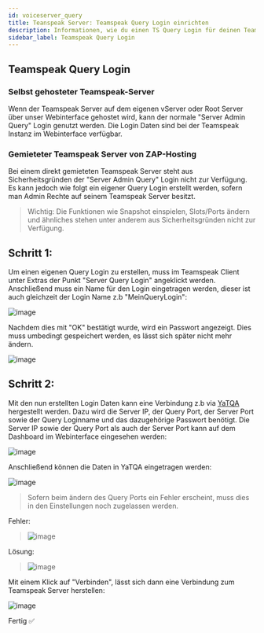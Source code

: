 ```yaml
---
id: voiceserver_query
title: Teanspeak Server: Teamspeak Query Login einrichten
description: Informationen, wie du einen TS Query Login für deinen Teamspeak Server von ZAP-Hosting einrichten kannst - ZAP-Hosting.com Dokumentationen
sidebar_label: Teamspeak Query Login
---
```


## Teamspeak Query Login

### Selbst gehosteter Teamspeak-Server

Wenn der Teamspeak Server auf dem eigenen vServer oder Root Server über unser Webinterface gehostet wird, kann der normale "Server Admin Query" Login genutzt werden. 
Die Login Daten sind bei der Teamspeak Instanz im Webinterface verfügbar. 

### Gemieteter Teamspeak Server von ZAP-Hosting

Bei einem direkt gemieteten Teamspeak Server steht aus Sicherheitsgründen der "Server Admin Query" Login nicht zur Verfügung. 
Es kann jedoch wie folgt ein eigener Query Login erstellt werden, sofern man Admin Rechte auf seinem Teamspeak Server besitzt. 

>Wichtig: Die Funktionen wie Snapshot einspielen, Slots/Ports ändern und ähnliches stehen unter anderem aus Sicherheitsgründen nicht zur Verfügung.

## Schritt 1: 
Um einen eigenen Query Login zu erstellen, muss im Teamspeak Client unter Extras der Punkt "Server Query Login" angeklickt werden.
Anschließend muss ein Name für den Login eingetragen werden, dieser ist auch gleichzeit der Login Name z.b "MeinQueryLogin":

![image](https://user-images.githubusercontent.com/13604413/159177367-e085ff23-c3e1-4afc-b4a5-44d2c3bc9fd3.png)

Nachdem dies mit "OK" bestätigt wurde, wird ein Passwort angezeigt. 
Dies muss umbedingt gespeichert werden, es lässt sich später nicht mehr ändern. 

![image](https://user-images.githubusercontent.com/13604413/159177369-80ce4ec5-e9b5-4ff4-a3e5-2afac1aabdfd.png)

## Schritt 2:
Mit den nun erstellten Login Daten kann eine Verbindung z.b via [YaTQA](https://yat.qa) hergestellt werden. 
Dazu wird die Server IP, der Query Port, der Server Port sowie der Query Loginname und das dazugehörige Passwort benötigt. 
Die Server IP sowie der Query Port als auch der Server Port kann auf dem Dashboard im Webinterface eingesehen werden: 

![image](https://user-images.githubusercontent.com/13604413/159177371-139b9e2f-b7ab-46dd-92df-ac3785958b48.png)

Anschließend können die Daten in YaTQA eingetragen werden: 

![image](https://user-images.githubusercontent.com/13604413/159177374-86e07d75-d065-4c5b-99e1-aada760e7b75.png)

>Sofern beim ändern des Query Ports ein Fehler erscheint, muss dies in den Einstellungen noch zugelassen werden. 

Fehler:
>![image](https://user-images.githubusercontent.com/13604413/159177378-68e3638a-098f-4a6b-9903-3525e773d87f.png)

Lösung:
>![image](https://user-images.githubusercontent.com/13604413/159177381-9ec4269c-e05e-44c4-b0ae-662ff2f580ca.png)

Mit einem Klick auf "Verbinden", lässt sich dann eine Verbindung zum Teamspeak Server herstellen:

![image](https://user-images.githubusercontent.com/13604413/159177383-0dcccdcd-cc45-46e5-a6ed-27dc167aca5e.png)

Fertig ✅
